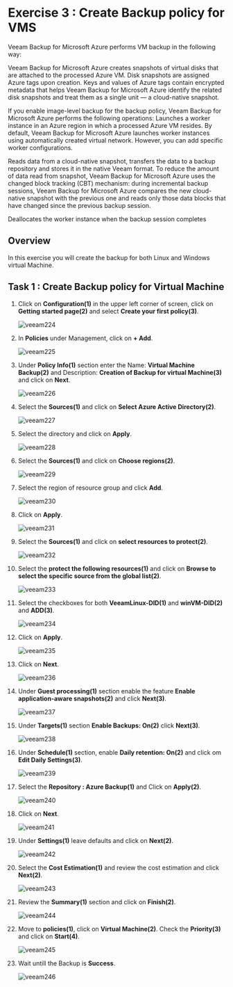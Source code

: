 # Exercise 3 : Create Backup policy for VMS


Veeam Backup for Microsoft Azure performs VM backup in the following way:

Veeam Backup for Microsoft Azure creates snapshots of virtual disks that are attached to the processed Azure VM.
Disk snapshots are assigned Azure tags upon creation. Keys and values of Azure tags contain encrypted metadata that helps Veeam Backup for Microsoft Azure identify the related disk snapshots and treat them as a single unit — a cloud-native snapshot.

If you enable image-level backup for the backup policy, Veeam Backup for Microsoft Azure performs the following operations:
Launches a worker instance in an Azure region in which a processed Azure VM resides.
By default, Veeam Backup for Microsoft Azure launches worker instances using automatically created virtual network. However, you can add specific worker configurations.

Reads data from a cloud-native snapshot, transfers the data to a backup repository and stores it in the native Veeam format.
To reduce the amount of data read from snapshot, Veeam Backup for Microsoft Azure uses the changed block tracking (CBT) mechanism: during incremental backup sessions, Veeam Backup for Microsoft Azure compares the new cloud-native snapshot with the previous one and reads only those data blocks that have changed since the previous backup session.

Deallocates the worker instance when the backup session completes
## Overview

In this exercise you will create the backup for both Linux and Windows virtual Machine.

## Task 1 : Create Backup policy for Virtual Machine

1. Click on **Configuration(1)** in the upper left corner of screen, click on **Getting started page(2)** and select **Create your first policy(3)**.

   ![veeam224](./images/veeam224.png)

2. In **Policies** under Management, click on **+ Add**.

   ![veeam225](./images/veeam225.png)

3. Under **Policy Info(1)** section enter the Name: **Virtual Machine Backup(2)** and Description: **Creation of Backup for virtual Machine(3)** and click on **Next**.
   
   ![veeam226](./images/veeam226.png)

4. Select the **Sources(1)** and click on **Select Azure Active Directory(2)**.

   ![veeam227](./images/veeam227.png)

5. Select the directory and click on **Apply**.

   ![veeam228](./images/veeam228.png)

6. Select the **Sources(1)** and click on **Choose regions(2)**.

   ![veeam229](./images/veeam229.png)

7. Select the region of resource group and click **Add**.
   
   ![veeam230](./images/veeam230.png)

8. Click on **Apply**.

   ![veeam231](./images/veeam231.png)

9. Select the **Sources(1)** and click on **select resources to protect(2)**.

   ![veeam232](./images/veeam232.png)

10. Select the **protect the following resources(1)** and click on **Browse to select the specific source from the global list(2)**.

    ![veeam233](./images/veeam233.png)

11. Select the checkboxes for both **VeeamLinux-DID(1)** and **winVM-DID(2)** and **ADD(3)**.
 
    ![veeam234](./images/veeam234.png)

12. Click on **Apply**.

    ![veeam235](./images/veeam235.png)

13. Click on **Next**.

    ![veeam236](./images/veeam236.png)

14. Under **Guest processing(1)** section enable the feature **Enable application-aware snapshots(2)** and click **Next(3)**.

    ![veeam237](./images/veeam237.png)

15. Under **Targets(1)** section **Enable Backups: On(2)** click **Next(3)**.

    ![veeam238](./images/veeam238.png)

16. Under **Schedule(1)** section, enable **Daily retention: On(2)** and click om **Edit Daily Settings(3)**.

    ![veeam239](./images/veeam239.png)

17. Select the **Repository : Azure Backup(1)** and Click on **Apply(2)**.

    ![veeam240](./images/veeam240.png)

18. Click on **Next**.

    ![veeam241](./images/veeam241.png)

19. Under **Settings(1)** leave defaults and click on **Next(2)**.

    ![veeam242](./images/veeam242.png)

20. Select the **Cost Estimation(1)** and review the cost estimation and click **Next(2)**.

    ![veeam243](./images/veeam243.png)

21. Review the **Summary(1)** section and click on **Finish(2)**.

    ![veeam244](./images/veeam244.png)

22. Move to **policies(1)**, click on **Virtual Machine(2)**. Check the **Priority(3)** and click on **Start(4)**.

    ![veeam245](./images/veeam245.png)

23. Wait untill the Backup is **Success**.

    ![veeam246](./images/veeam246.png)
